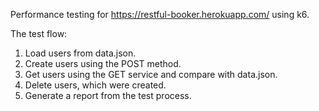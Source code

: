 Performance testing for https://restful-booker.herokuapp.com/ using k6. 

The test flow:
1. Load users from data.json.
2. Create users using the POST method.
3. Get users using the GET service and compare with data.json.
4. Delete users, which were created.
5. Generate a report from the test process. 

